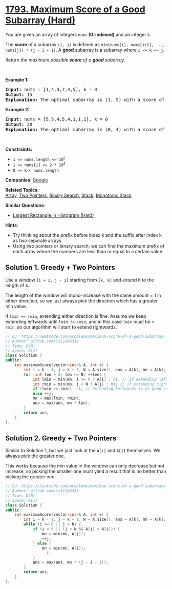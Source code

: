 # [1793. Maximum Score of a Good Subarray (Hard)](https://leetcode.com/problems/maximum-score-of-a-good-subarray)

<p>You are given an array of integers <code>nums</code> <strong>(0-indexed)</strong> and an integer <code>k</code>.</p>

<p>The <strong>score</strong> of a subarray <code>(i, j)</code> is defined as <code>min(nums[i], nums[i+1], ..., nums[j]) * (j - i + 1)</code>. A <strong>good</strong> subarray is a subarray where <code>i &lt;= k &lt;= j</code>.</p>

<p>Return <em>the maximum possible <strong>score</strong> of a <strong>good</strong> subarray.</em></p>

<p>&nbsp;</p>
<p><strong class="example">Example 1:</strong></p>

<pre>
<strong>Input:</strong> nums = [1,4,3,7,4,5], k = 3
<strong>Output:</strong> 15
<strong>Explanation:</strong> The optimal subarray is (1, 5) with a score of min(4,3,7,4,5) * (5-1+1) = 3 * 5 = 15. 
</pre>

<p><strong class="example">Example 2:</strong></p>

<pre>
<strong>Input:</strong> nums = [5,5,4,5,4,1,1,1], k = 0
<strong>Output:</strong> 20
<strong>Explanation:</strong> The optimal subarray is (0, 4) with a score of min(5,5,4,5,4) * (4-0+1) = 4 * 5 = 20.
</pre>

<p>&nbsp;</p>
<p><strong>Constraints:</strong></p>

<ul>
	<li><code>1 &lt;= nums.length &lt;= 10<sup>5</sup></code></li>
	<li><code>1 &lt;= nums[i] &lt;= 2 * 10<sup>4</sup></code></li>
	<li><code>0 &lt;= k &lt; nums.length</code></li>
</ul>


**Companies**:
[Google](https://leetcode.com/company/google)

**Related Topics**:  
[Array](https://leetcode.com/tag/array), [Two Pointers](https://leetcode.com/tag/two-pointers), [Binary Search](https://leetcode.com/tag/binary-search), [Stack](https://leetcode.com/tag/stack), [Monotonic Stack](https://leetcode.com/tag/monotonic-stack)

**Similar Questions**:
* [Largest Rectangle in Histogram (Hard)](https://leetcode.com/problems/largest-rectangle-in-histogram)

**Hints**:
* Try thinking about the prefix before index k and the suffix after index k as two separate arrays.
* Using two pointers or binary search, we can find the maximum prefix of each array where the numbers are less than or equal to a certain value

## Solution 1. Greedy + Two Pointers

Use a window `[i + 1, j - 1]` starting from `[k, k]` and extend it to the length of `A`.

The length of the window will mono-increase with the same amount = 1 in either direction, so we just always pick the direction which has a greater min value.

If `lmin == rmin`, extending either direction is fine. Assume we keep extending leftwards until `lmin != rmin`, and in this case `lmin` must be `< rmin`, so our algorithm will start to extend rightwards.

```cpp
// OJ: https://leetcode.com/problems/maximum-score-of-a-good-subarray/
// Author: github.com/lzl124631x
// Time: O(N)
// Space: O(1)
class Solution {
public:
    int maximumScore(vector<int>& A, int k) {
        int i = k - 1, j = k + 1, N = A.size(), ans = A[k], mn = A[k];  // `i` and `j` point to the next left and right element to extend, respectively. `mn` is the min value within window `[i + 1, j - 1]`.
        for (int len = 2; len <= N; ++len) {
            int lmin = min(mn, i >= 0 ? A[i] : 0); // if extending leftwards, the new min value is lmin
            int rmin = min(mn, j < N ? A[j] : 0); // if extending rightwards, the new min value is rmin
            if (lmin >= rmin) --i; // extending leftwards is as good as or better than extending rightwards.
            else ++j;
            mn = max(lmin, rmin);
            ans = max(ans, mn * len);
        }
        return ans;
    }
};
```

## Solution 2. Greedy + Two Pointers

Similar to Solution 1, but we just look at the `A[i]` and `A[j]` themselves. We always pick the greater one.

This works because the min value in the window can only decrease but not increase, so picking the smaller one must yield a result that is no better than picking the greater one.

```cpp
// OJ: https://leetcode.com/problems/maximum-score-of-a-good-subarray/
// Author: github.com/lzl124631x
// Time: O(N)
// Space: O(1)
class Solution {
public:
    int maximumScore(vector<int>& A, int k) {
        int i = k - 1, j = k + 1, N = A.size(), ans = A[k], mn = A[k];
        while (i >= 0 || j < N) {
            if (i < 0 || (j < N && A[j] > A[i])) {
                mn = min(mn, A[j]);
                ++j;
            } else {
                mn = min(mn, A[i]);
                --i;
            }
            ans = max(ans, mn * (j - i - 1));
        }
        return ans;
    }
};
```